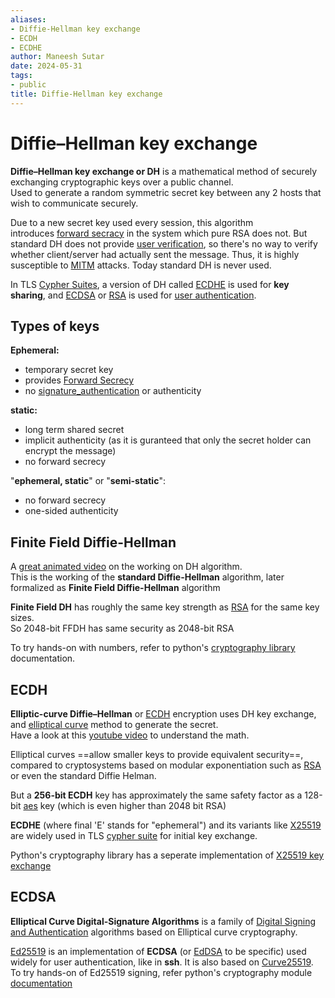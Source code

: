 ```yaml
---
aliases:
- Diffie-Hellman key exchange
- ECDH
- ECDHE
author: Maneesh Sutar
date: 2024-05-31
tags:
- public
title: Diffie-Hellman key exchange
---
```


# Diffie–Hellman key exchange

**Diffie–Hellman key exchange or DH** is a mathematical method of securely exchanging cryptographic keys over a public channel.  
Used to generate a random symmetric secret key between any 2 hosts that wish to communicate securely.

Due to a new secret key used every session, this algorithm introduces [forward secracy](forward_secracy.md) in the system which pure RSA does not. But standard DH does not provide [user verification](signature_authentication.md), so there's no way to verify whether client/server had actually sent the message. Thus, it is highly susceptible to [MITM](mitm.md) attacks. Today standard DH is never used.

In TLS [Cypher Suites](cypher_suite.md), a version of DH called [ECDHE](#ecdh) is used for **key sharing**, and [ECDSA](#ecdsa) or [RSA](rsa.md) is used for [user authentication](signature_authentication.md).

## Types of keys

**Ephemeral:**

* temporary secret key
* provides [Forward Secrecy](forward_secracy.md)
* no [signature_authentication](signature_authentication.md) or authenticity

**static:**

* long term shared secret
* implicit authenticity (as it is guranteed that only the secret holder can encrypt the message)
* no forward secrecy

"**ephemeral, static**" or "**semi-static**":

* no forward secrecy
* one-sided authenticity

## Finite Field Diffie-Hellman

A [great animated video](https://youtu.be/85oMrKd8afY) on the working on DH algorithm.  
This is the working of the **standard Diffie-Hellman** algorithm, later formalized as **Finite Field Diffie-Hellman** algorithm

**Finite Field DH** has roughly the same key strength as [RSA](rsa.md#limitations) for the same key sizes.  
So 2048-bit FFDH has same security as 2048-bit RSA

To try hands-on with numbers, refer to python's [cryptography library](https://cryptography.io/en/latest/hazmat/primitives/asymmetric/dh/) documentation.

## ECDH

**Elliptic-curve Diffie–Hellman** or [ECDH](https://en.wikipedia.org/wiki/Elliptic-curve_Diffie%E2%80%93Hellman) encryption uses DH key exchange, and [elliptical curve](https://en.wikipedia.org/wiki/Elliptic-curve_cryptography) method to generate the secret.  
Have a look at this [youtube video](https://youtu.be/NF1pwjL9-DE) to understand the math.

Elliptical curves ==allow smaller keys to provide equivalent security==, compared to cryptosystems based on modular exponentiation such as [RSA](rsa.md) or even the standard Diffie Helman.

But a **256-bit ECDH** key has approximately the same safety factor as a 128-bit [aes](aes.md) key (which is even higher than 2048 bit RSA)

**ECDHE** (where final 'E' stands for "ephemeral") and its variants like [X25519](https://en.wikipedia.org/wiki/Curve25519) are widely used in TLS [cypher suite](cypher_suite.md) for initial key exchange.

Python's cryptography library has a seperate implementation of [X25519 key exchange](https://cryptography.io/en/latest/hazmat/primitives/asymmetric/x25519/)

## ECDSA

**Elliptical Curve Digital-Signature Algorithms** is a family of [Digital Signing and Authentication](signature_authentication.md) algorithms based on Elliptical curve cryptography.

[Ed25519](https://en.wikipedia.org/wiki/EdDSA#Ed25519) is an implementation of **ECDSA** (or [EdDSA](https://en.wikipedia.org/wiki/EdDSA#) to be specific) used widely for user authentication, like in **ssh**. It is also based on [Curve25519](https://en.wikipedia.org/wiki/Curve25519).  
To try hands-on of Ed25519 signing, refer python's cryptography module [documentation](https://cryptography.io/en/latest/hazmat/primitives/asymmetric/ed25519/)
